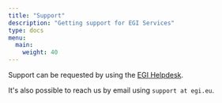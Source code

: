 ```yaml
---
title: "Support"
description: "Getting support for EGI Services"
type: docs
menu:
  main:
    weight: 40
---
```


Support can be requested by using the [EGI Helpdesk](../internal/helpdesk).

It's also possible to reach us by email using `support at egi.eu`.
